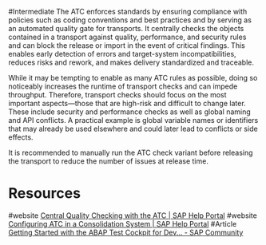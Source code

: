 #Intermediate 
The ATC enforces standards by ensuring compliance with policies such as coding conventions and best practices and by serving as an automated quality gate for transports. It centrally checks the objects contained in a transport against quality, performance, and security rules and can block the release or import in the event of critical findings. This enables early detection of errors and target-system incompatibilities, reduces risks and rework, and makes delivery standardized and traceable.

While it may be tempting to enable as many ATC rules as possible, doing so noticeably increases the runtime of transport checks and can impede throughput. Therefore, transport checks should focus on the most important aspects—those that are high-risk and difficult to change later. These include security and performance checks as well as global naming and API conflicts. A practical example is global variable names or identifiers that may already be used elsewhere and could later lead to conflicts or side effects.

It is recommended to manually run the ATC check variant before releasing the transport to reduce the number of issues at release time.
# Resources
#website [Central Quality Checking with the ATC | SAP Help Portal](https://help.sap.com/docs/ABAP_PLATFORM_NEW/ba879a6e2ea04d9bb94c7ccd7cdac446/3f1a866ced26445cbfb8e1f896f86dfb.html?locale=en-US)
#website [Configuring ATC in a Consolidation System | SAP Help Portal](https://help.sap.com/docs/ABAP_PLATFORM_NEW/ba879a6e2ea04d9bb94c7ccd7cdac446/73473fd593fc417ba7a6367423f1e535.html?locale=en-US)
#Article [Getting Started with the ABAP Test Cockpit for Dev... - SAP Community](https://community.sap.com/t5/application-development-and-automation-blog-posts/getting-started-with-the-abap-test-cockpit-for-developers/ba-p/13232141)
